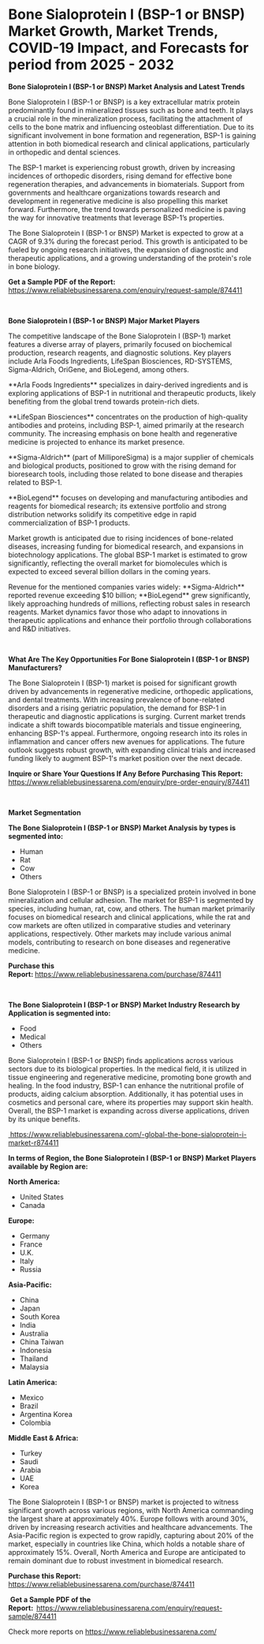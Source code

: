 <p><h1>Bone Sialoprotein I (BSP-1 or BNSP) Market Growth, Market Trends, COVID-19 Impact, and Forecasts for period from 2025 - 2032</h1></p><p><strong>Bone Sialoprotein I (BSP-1 or BNSP) Market Analysis and Latest Trends</strong></p>
<p><p>Bone Sialoprotein I (BSP-1 or BNSP) is a key extracellular matrix protein predominantly found in mineralized tissues such as bone and teeth. It plays a crucial role in the mineralization process, facilitating the attachment of cells to the bone matrix and influencing osteoblast differentiation. Due to its significant involvement in bone formation and regeneration, BSP-1 is gaining attention in both biomedical research and clinical applications, particularly in orthopedic and dental sciences.</p><p>The BSP-1 market is experiencing robust growth, driven by increasing incidences of orthopedic disorders, rising demand for effective bone regeneration therapies, and advancements in biomaterials. Support from governments and healthcare organizations towards research and development in regenerative medicine is also propelling this market forward. Furthermore, the trend towards personalized medicine is paving the way for innovative treatments that leverage BSP-1’s properties.</p><p>The Bone Sialoprotein I (BSP-1 or BNSP) Market is expected to grow at a CAGR of 9.3% during the forecast period. This growth is anticipated to be fueled by ongoing research initiatives, the expansion of diagnostic and therapeutic applications, and a growing understanding of the protein's role in bone biology.</p></p>
<p><strong>Get a Sample PDF of the Report:&nbsp;</strong> <a href="https://www.reliablebusinessarena.com/enquiry/request-sample/874411?utm_campaign=3181&utm_medium=2&utm_source=Github&utm_content=ia&utm_term=21032025&utm_id=bone-sialoprotein-i-bsp-1-or-bnsp">https://www.reliablebusinessarena.com/enquiry/request-sample/874411</a></p>
<p>&nbsp;</p>
<p><strong>Bone Sialoprotein I (BSP-1 or BNSP) Major Market Players</strong></p>
<p><p>The competitive landscape of the Bone Sialoprotein I (BSP-1) market features a diverse array of players, primarily focused on biochemical production, research reagents, and diagnostic solutions. Key players include Arla Foods Ingredients, LifeSpan Biosciences, RD-SYSTEMS, Sigma-Aldrich, OriGene, and BioLegend, among others.</p><p>**Arla Foods Ingredients** specializes in dairy-derived ingredients and is exploring applications of BSP-1 in nutritional and therapeutic products, likely benefiting from the global trend towards protein-rich diets. </p><p>**LifeSpan Biosciences** concentrates on the production of high-quality antibodies and proteins, including BSP-1, aimed primarily at the research community. The increasing emphasis on bone health and regenerative medicine is projected to enhance its market presence.</p><p>**Sigma-Aldrich** (part of MilliporeSigma) is a major supplier of chemicals and biological products, positioned to grow with the rising demand for bioresearch tools, including those related to bone disease and therapies related to BSP-1.</p><p>**BioLegend** focuses on developing and manufacturing antibodies and reagents for biomedical research; its extensive portfolio and strong distribution networks solidify its competitive edge in rapid commercialization of BSP-1 products.</p><p>Market growth is anticipated due to rising incidences of bone-related diseases, increasing funding for biomedical research, and expansions in biotechnology applications. The global BSP-1 market is estimated to grow significantly, reflecting the overall market for biomolecules which is expected to exceed several billion dollars in the coming years.</p><p>Revenue for the mentioned companies varies widely: **Sigma-Aldrich** reported revenue exceeding $10 billion; **BioLegend** grew significantly, likely approaching hundreds of millions, reflecting robust sales in research reagents. Market dynamics favor those who adapt to innovations in therapeutic applications and enhance their portfolio through collaborations and R&D initiatives.</p></p>
<p>&nbsp;</p>
<p><strong>What Are The Key Opportunities For Bone Sialoprotein I (BSP-1 or BNSP) Manufacturers?</strong></p>
<p><p>The Bone Sialoprotein I (BSP-1) market is poised for significant growth driven by advancements in regenerative medicine, orthopedic applications, and dental treatments. With increasing prevalence of bone-related disorders and a rising geriatric population, the demand for BSP-1 in therapeutic and diagnostic applications is surging. Current market trends indicate a shift towards biocompatible materials and tissue engineering, enhancing BSP-1's appeal. Furthermore, ongoing research into its roles in inflammation and cancer offers new avenues for applications. The future outlook suggests robust growth, with expanding clinical trials and increased funding likely to augment BSP-1's market position over the next decade.</p></p>
<p><strong>Inquire or Share Your Questions If Any Before Purchasing This Report:</strong> <a href="https://www.reliablebusinessarena.com/enquiry/pre-order-enquiry/874411?utm_campaign=3181&utm_medium=2&utm_source=Github&utm_content=ia&utm_term=21032025&utm_id=bone-sialoprotein-i-bsp-1-or-bnsp">https://www.reliablebusinessarena.com/enquiry/pre-order-enquiry/874411</a></p>
<p>&nbsp;</p>
<p><strong>Market Segmentation</strong></p>
<p><strong>The Bone Sialoprotein I (BSP-1 or BNSP) Market Analysis by types is segmented into:</strong></p>
<p><ul><li>Human</li><li>Rat</li><li>Cow</li><li>Others</li></ul></p>
<p><p>Bone Sialoprotein I (BSP-1 or BNSP) is a specialized protein involved in bone mineralization and cellular adhesion. The market for BSP-1 is segmented by species, including human, rat, cow, and others. The human market primarily focuses on biomedical research and clinical applications, while the rat and cow markets are often utilized in comparative studies and veterinary applications, respectively. Other markets may include various animal models, contributing to research on bone diseases and regenerative medicine.</p></p>
<p><strong>Purchase this Report:&nbsp;</strong><a href="https://www.reliablebusinessarena.com/purchase/874411?utm_campaign=3181&utm_medium=2&utm_source=Github&utm_content=ia&utm_term=21032025&utm_id=bone-sialoprotein-i-bsp-1-or-bnsp">https://www.reliablebusinessarena.com/purchase/874411</a></p>
<p>&nbsp;</p>
<p><strong>The Bone Sialoprotein I (BSP-1 or BNSP) Market Industry Research by Application is segmented into:</strong></p>
<p><ul><li>Food</li><li>Medical</li><li>Others</li></ul></p>
<p><p>Bone Sialoprotein I (BSP-1 or BNSP) finds applications across various sectors due to its biological properties. In the medical field, it is utilized in tissue engineering and regenerative medicine, promoting bone growth and healing. In the food industry, BSP-1 can enhance the nutritional profile of products, aiding calcium absorption. Additionally, it has potential uses in cosmetics and personal care, where its properties may support skin health. Overall, the BSP-1 market is expanding across diverse applications, driven by its unique benefits.</p></p>
<p><a href="https://www.reliablebusinessarena.com/-global-the-bone-sialoprotein-i-market-r874411?utm_campaign=3181&utm_medium=2&utm_source=Github&utm_content=ia&utm_term=21032025&utm_id=bone-sialoprotein-i-bsp-1-or-bnsp">&nbsp;https://www.reliablebusinessarena.com/-global-the-bone-sialoprotein-i-market-r874411</a></p>
<p><strong>In terms of Region, the Bone Sialoprotein I (BSP-1 or BNSP) Market Players available by Region are:</strong></p>
<p>
    <p> <strong> North America: </strong>
        <ul>
            <li>United States</li>
            <li>Canada</li>
        </ul>
        </p> 
    <p> <strong> Europe: </strong>
        <ul>
            <li>Germany</li>
            <li>France</li>
            <li>U.K.</li>
            <li>Italy</li>
            <li>Russia</li>
        </ul>
        </p> 
    <p> <strong> Asia-Pacific: </strong>
        <ul>
            <li>China</li>
            <li>Japan</li>
            <li>South Korea</li>
            <li>India</li>
            <li>Australia</li>
            <li>China Taiwan</li>
            <li>Indonesia</li>
            <li>Thailand</li>
            <li>Malaysia</li>
        </ul>
        </p> 
    <p> <strong> Latin America: </strong>
        <ul>
            <li>Mexico</li>
            <li>Brazil</li>
            <li>Argentina Korea</li>
            <li>Colombia</li>
        </ul>
        </p> 
    <p> <strong> Middle East & Africa: </strong>
        <ul>
            <li>Turkey</li>
            <li>Saudi</li>
            <li>Arabia</li>
            <li>UAE</li>
            <li>Korea</li>
        </ul>
    </p>
    </p>
<p><p>The Bone Sialoprotein I (BSP-1 or BNSP) market is projected to witness significant growth across various regions, with North America commanding the largest share at approximately 40%. Europe follows with around 30%, driven by increasing research activities and healthcare advancements. The Asia-Pacific region is expected to grow rapidly, capturing about 20% of the market, especially in countries like China, which holds a notable share of approximately 15%. Overall, North America and Europe are anticipated to remain dominant due to robust investment in biomedical research.</p></p>
<p><strong>Purchase this Report: </strong><a href="https://www.reliablebusinessarena.com/purchase/874411?utm_campaign=3181&utm_medium=2&utm_source=Github&utm_content=ia&utm_term=21032025&utm_id=bone-sialoprotein-i-bsp-1-or-bnsp">https://www.reliablebusinessarena.com/purchase/874411</a></p>
<p>&nbsp;<strong>Get a Sample PDF of the Report:&nbsp;&nbsp;</strong><a href="https://www.reliablebusinessarena.com/enquiry/request-sample/874411?utm_campaign=3181&utm_medium=2&utm_source=Github&utm_content=ia&utm_term=21032025&utm_id=bone-sialoprotein-i-bsp-1-or-bnsp">https://www.reliablebusinessarena.com/enquiry/request-sample/874411</a></p>
<p><strong></strong></p>
<p>Check more reports on <a href="https://www.reliablebusinessarena.com/?utm_campaign=3181&utm_medium=2&utm_source=Github&utm_content=ia&utm_term=21032025&utm_id=bone-sialoprotein-i-bsp-1-or-bnsp">https://www.reliablebusinessarena.com/</a></p>